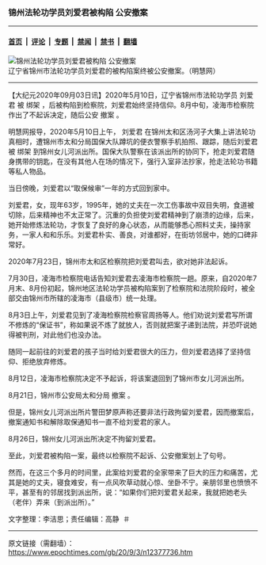 ### 锦州法轮功学员刘爱君被构陷 公安撤案

---

#### [首页](../../../..?n12377736) &nbsp;|&nbsp; [评论](../../../../../epoch-comment?n12377736) &nbsp;|&nbsp; [专题](../../../../../epoch-special?n12377736) &nbsp;|&nbsp; [禁闻](../../../../../epoch-news?n12377736) &nbsp;|&nbsp; [禁书](../../../../../books?n12377736) &nbsp;|&nbsp; [翻墙](https://github.com/gfw-breaker/nogfw/blob/master/README.md?n12377736)


<div><img alt="锦州法轮功学员刘爱君被构陷 公安撤案" class="attachment-djy_600_400 size-djy_600_400 wp-post-image" src="https://i.epochtimes.com/assets/uploads/2020/09/zz-560x400-560x400.jpg"/>
<div class="caption">
 辽宁省锦州市法轮功学员刘爱君的被构陷案终被公安撤案。（明慧网）
</div></div><hr/><div class="post_content" id="artbody" itemprop="articleBody">
 <!-- article content begin -->
 <p>
  【大纪元2020年09月03日讯】2020年5月10日，辽宁省锦州市法轮功学员
  <ok href="https://www.epochtimes.com/gb/tag/%E5%88%98%E7%88%B1%E5%90%9B.html">
   刘爱君
  </ok>
  被
  <ok href="https://www.epochtimes.com/gb/tag/%E7%BB%91%E6%9E%B6.html">
   绑架
  </ok>
  ，后被构陷到检察院，刘爱君始终坚持信仰。8月中旬，凌海市检察院作出了不起诉决定，随后公安
  <ok href="https://www.epochtimes.com/gb/tag/%E6%92%A4%E6%A1%88.html">
   撤案
  </ok>
  。
 </p>
 <p>
  明慧网报导，2020年5月10日上午，
  <ok href="https://www.epochtimes.com/gb/tag/%E5%88%98%E7%88%B1%E5%90%9B.html">
   刘爱君
  </ok>
  在锦州太和区汤河子大集上讲法轮功真相时，遭锦州市太和分局国保大队蹲坑的便衣警察手机拍照、跟踪，随后刘爱君被
  <ok href="https://www.epochtimes.com/gb/tag/%E7%BB%91%E6%9E%B6.html">
   绑架
  </ok>
  到锦州女儿河派出所。国保大队警察在该派出所的协同下，抢走刘爱君随身携带的钥匙，在没有其他人在场的情况下，强行入室非法抄家，抢走法轮功书籍等私人物品。
 </p>
 <p>
  当日傍晚，刘爱君以“取保候审”一年的方式回到家中。
 </p>
 <p>
  刘爱君，女，现年63岁，1995年，她的丈夫在一次工伤事故中双目失明，食道被切除，后来精神也不太正常了。沉重的负担使刘爱君精神到了崩溃的边缘，后来，她开始修炼法轮功，才恢复了良好的身心状态，从而能够悉心照料丈夫，操持家务，一家人和和乐乐。刘爱君朴实、善良，对谁都好，在街坊邻居中，她的口碑非常好。
 </p>
 <p>
  2020年7月23日，锦州市太和区检察院把刘爱君叫去，欲对她非法起诉。
 </p>
 <p>
  7月30日，凌海市检察院电话告知刘爱君去凌海市检察院一趟。原来，自2020年7月末、8月份初起，锦州地区法轮功学员被构陷案到了检察院和法院阶段时，被全部交由锦州市所辖的凌海市（县级市）统一处理。
 </p>
 <p>
  8月3日上午，刘爱君见到了凌海检察院检察官周扬等人。他们劝说刘爱君写所谓不修炼的“保证书”，称如果说不炼了就放人，否则就把案子递到法院，并恐吓说她得被判刑，对此他们也没办法。
 </p>
 <p>
  随同一起前往的刘爱君的孩子当时给刘爱君很大的压力，但刘爱君选择了坚持信仰、拒绝放弃修炼。
 </p>
 <p>
  8月12日，凌海市检察院决定不予起诉，将该案退回到了锦州市女儿河派出所。
 </p>
 <p>
  8月21日，锦州市公安局太和分局
  <ok href="https://www.epochtimes.com/gb/tag/%E6%92%A4%E6%A1%88.html">
   撤案
  </ok>
  。
 </p>
 <p>
  但是，锦州女儿河派出所片警田梦原声称还要非法行政拘留刘爱君，因而撤案后，撤案通知书和解除取保通知书一直不给刘爱君的家人。
 </p>
 <p>
  8月26日，锦州女儿河派出所决定不拘留刘爱君。
 </p>
 <p>
  至此，刘爱君被构陷一案，最终以检察院不起诉、公安撤案划上了句号。
 </p>
 <p>
  然而，在这三个多月的时间里，此案给刘爱君的全家带来了巨大的压力和痛苦，尤其是她的丈夫，寝食难安，有一点风吹草动就心惊、坐卧不宁。亲朋邻里也愤愤不平，甚至有的邻居找到派出所，说：“如果你们把刘爱君关起来，我就把她老头（老伴）弄来（到派出所）。”
 </p>
 <p>
  文字整理：李洁思；责任编辑：高静  ＃
 </p>
 <!-- article content end -->
 <div id="below_article_ad">
 </div>
</div>


---

原文链接（需翻墙）：https://www.epochtimes.com/gb/20/9/3/n12377736.htm